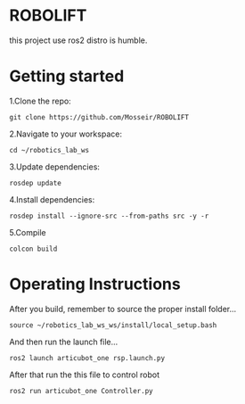 # ROBOLIFT

this project use ros2 distro is humble.

# Getting started
1.Clone the repo:
```
git clone https://github.com/Mosseir/ROBOLIFT
```
2.Navigate to your workspace:
```
cd ~/robotics_lab_ws
```
3.Update dependencies:
```
rosdep update
```
4.Install dependencies:
```
rosdep install --ignore-src --from-paths src -y -r
```
5.Compile
```
colcon build
```
# Operating Instructions
After you build, remember to source the proper install folder...
```
source ~/robotics_lab_ws_ws/install/local_setup.bash
```
And then run the launch file...
```
ros2 launch articubot_one rsp.launch.py
```
After that run the this file to control robot
```
ros2 run articubot_one Controller.py
```

